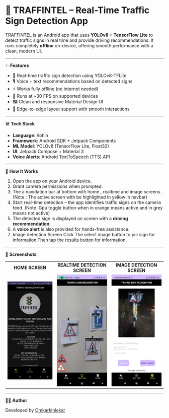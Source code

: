 # 🚦 TRAFFINTEL – Real-Time Traffic Sign Detection App

TRAFFINTEL is an Android app that uses **YOLOv8 + TensorFlow Lite** to detect traffic signs in real time and provide driving recommendations. It runs completely **offline** on-device, offering smooth performance with a clean, modern UI.

---

✨ **Features**

- 📸 Real-time traffic sign detection using YOLOv8-TFLite  
- 🎙️ Voice + text recommendations based on detected signs  
- ⚡ Works fully offline (no internet needed)  
- 📱 Runs at ~30 FPS on supported devices  
- 🖼️ Clean and responsive Material Design UI  
- 🔔 Edge-to-edge layout support with smooth interactions  

---

🛠 **Tech Stack**

- **Language**: Kotlin  
- **Framework**: Android SDK + Jetpack Components  
- **ML Model**: YOLOv8 (TensorFlow Lite, Float32)  
- **UI**: Jetpack Compose + Material 3  
- **Voice Alerts**: Android TextToSpeech (TTS) API  

---

🚀 **How It Works**

1. Open the app on your Android device.  
2. Grant camera permissions when prompted.
3. The a navidation bar at bottom with home , realtime and image screens . (Note : The active screen with be highlighted in yellow in navbar)
4. Start real-time detection – the app identifies traffic signs on the camera feed. (Note :Gpu toggle button when in orange means active and in grey means not active)  
5. The detected sign is displayed on screen with a **driving recommendation**.  
6. A **voice alert** is also provided for hands-free assistance.
7. Image detection Screen Click The select image button to pic sign for information.Then tap the results button for information.  

---

📸 **Screenshots**

<table>
  <tr>
    <td align="center"><b>HOME SCREEN</b></td>
    <td align="center"><b>REALTIME DETECTION SCREEN</b></td>
    <td align="center"><b>IMAGE DETECTION SCREEN</b></td>
  </tr>
  <tr>
    <td align="center"><img src="IMAGE 3.jpeg" width="300"></td>
    <td align="center"><img src="IMAGE 7.jpeg" width="300"></td>
    <td align="center"><img src="IMAGE 2.jpeg" width="300"></td>
  </tr>
</table>

---

👨‍💻 **Author**

Developed by [Omkarkinlekar](https://github.com/omkarkinlekar)  








